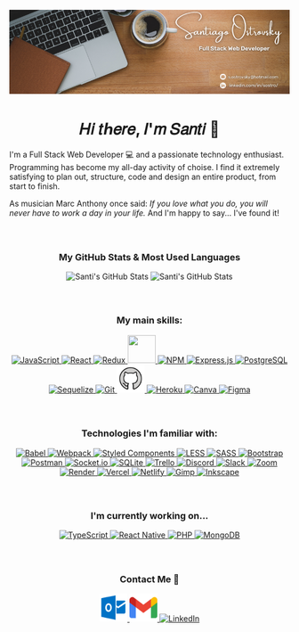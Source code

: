 <p align="center" width="100%">
  <img src="./Assets/Banner/GitHub-Banner.png" alt="Banner" />
</p>

<h1 align="center">𝐻𝑖 𝑡ℎ𝑒𝑟𝑒, 𝐼'𝑚 𝑆𝑎𝑛𝑡𝑖 👋</h1>

I'm a Full Stack Web Developer 💻 and a passionate technology enthusiast. Programming has become my all-day activity of choise. I find it extremely satisfying to plan out, structure, code and design an entire product, from start to finish.

As musician Marc Anthony once said: *If you love  what you  do, you will never have to work a day in your life.* And I'm happy to say... I've found it!

</br>

<h2></h2>

<h3 align="center">My GitHub Stats & Most Used Languages</h3>

<p align="center">
  
  <img height="200px" width="54%" src="https://github-readme-stats.vercel.app/api?username=Santi-Ostrovsky&show_icons=true&locale=en&theme=slateorange" alt="Santi's GitHub Stats" />
  
  <img height="200px"  width="45%" src="https://github-readme-stats.vercel.app/api/top-langs?username=Santi-Ostrovsky&show_icons=true&locale=en&layout=compact&theme=slateorange" alt="Santi's GitHub Stats" />
  
</p>

</br>

<h2></h2>

<h3 align="center">My main skills:</h3>

<p align="center">
  
  <a href="https://www.javascript.com/">
    <img height="50" width="50" src="https://cdn.jsdelivr.net/gh/devicons/devicon/icons/javascript/javascript-original.svg" alt="JavaScript" />
  </a>
  
  <a href="https://reactjs.org/">
    <img height="50" width="50" src="https://cdn.jsdelivr.net/gh/devicons/devicon/icons/react/react-original.svg" alt="React" />
  </a>
  
  <a href="https://redux.js.org/">
    <img height="50" width="50" src="https://cdn.jsdelivr.net/gh/devicons/devicon/icons/redux/redux-original.svg" alt="Redux" />
  </a>
    
  <a href="https://nodejs.org/es/">
    <img height="50" width="50" src="https://cdn.jsdelivr.net/gh/devicons/devicon/icons/nodejs/nodejs-original.svg" />
  </a>
    
  <a href="https://www.npmjs.com/">
    <img height="50" width="50" src="https://cdn.jsdelivr.net/gh/devicons/devicon/icons/npm/npm-original-wordmark.svg" alt="NPM" />
  </a>
    
  <a href="https://expressjs.com/">
    <img height="50" width="50" src="https://cdn.jsdelivr.net/gh/devicons/devicon/icons/express/express-original.svg" alt="Express.js" />
  </a>
    
  <a href="https://www.postgresql.org/">
    <img height="50" width="50" src="https://cdn.jsdelivr.net/gh/devicons/devicon/icons/postgresql/postgresql-original.svg" alt="PostgreSQL" />
  </a>
    
  <a href="https://sequelize.org/">
    <img height="50" width="50" src="https://cdn.jsdelivr.net/gh/devicons/devicon/icons/sequelize/sequelize-original.svg" alt="Sequelize" />
  </a>
    
  <a href="https://git-scm.com/">
    <img height="50" width="50" src="https://cdn.jsdelivr.net/gh/devicons/devicon/icons/git/git-original.svg" alt="Git" />
  </a>
  
  <a href="https://github.com/Santi-Ostrovsky">
    <img height="50" width="50" src="./Assets/SVG/github.svg" alt="GitHub" />
  </a>
    
  <a href="https://www.heroku.com/home">
    <img height="50" width="50" src="https://cdn.jsdelivr.net/gh/devicons/devicon/icons/heroku/heroku-plain.svg" alt="Heroku" />
  </a>
    
  <a href="https://www.canva.com/">
    <img height="50" width="50" src="https://cdn.jsdelivr.net/gh/devicons/devicon/icons/canva/canva-original.svg" alt="Canva" />
  </a>
  
  <a href="https://www.figma.com/">
    <img height="50" width="50" src="https://cdn.jsdelivr.net/gh/devicons/devicon/icons/figma/figma-original.svg" alt="Figma" />
  </a>
  
</p>

</br>

<h2></h2>

<h3 align="center">Technologies I'm familiar with:</h3>

<p align="center">
  
  <a href="https://babeljs.io/">
    <img src="https://img.shields.io/badge/Babel-F9DC3e?style=for-the-badge&logo=babel&logoColor=black" alt="Babel" />
  </a>
  
  <a href="https://webpack.js.org/">
    <img src="https://img.shields.io/badge/webpack-%238DD6F9.svg?style=for-the-badge&logo=webpack&logoColor=black" alt="Webpack" />
  </a>
  
  <a href="https://styled-components.com/">
    <img height="28px" width="150px" src="https://img.shields.io/badge/styled--components-DB7093?style=for-the-badge&logo=styled-components&logoColor=white" alt="Styled Components" />
  </a>
  
  <a href="https://lesscss.org/">
    <img src="https://img.shields.io/badge/less-2B4C80?style=for-the-badge&logo=less&logoColor=white" alt="LESS" />
  </a>
  
  <a href="https://sass-lang.com/">
    <img src="https://img.shields.io/badge/SASS-hotpink.svg?style=for-the-badge&logo=SASS&logoColor=white" alt="SASS" />
  </a>
  
  <a href="https://getbootstrap.com/">
    <img src="https://img.shields.io/badge/bootstrap-%23563D7C.svg?style=for-the-badge&logo=bootstrap&logoColor=white" alt="Bootstrap" />
  </a>
  
  <a href="https://www.postman.com/">
    <img src="https://img.shields.io/badge/Postman-FF6C37?style=for-the-badge&logo=postman&logoColor=white" alt="Postman" />
  </a>
  
  <a href="https://socket.io/">
    <img src="https://img.shields.io/badge/Socket.io-black?style=for-the-badge&logo=socket.io&badgeColor=010101" alt="Socket.io" />
  </a>
  
  <a href="https://www.sqlite.org/index.html">
    <img src="https://img.shields.io/badge/sqlite-%2307405e.svg?style=for-the-badge&logo=sqlite&logoColor=white" alt="SQLite" />
  </a>

  <a href="https://trello.com/">
    <img src="https://img.shields.io/badge/Trello-%23026AA7.svg?style=for-the-badge&logo=Trello&logoColor=white" alt="Trello" />
  </a>
  
  <a href="https://discord.com/">
    <img src="https://img.shields.io/badge/Discord-%237289DA.svg?style=for-the-badge&logo=discord&logoColor=white" alt="Discord" />
  </a>
  
  <a href="https://slack.com/intl/es-ar/">
    <img src="https://img.shields.io/badge/Slack-4A154B?style=for-the-badge&logo=slack&logoColor=white" alt="Slack" />
  </a>
  
  <a href="https://zoom.us/">
    <img src="https://img.shields.io/badge/Zoom-2D8CFF?style=for-the-badge&logo=zoom&logoColor=white" alt="Zoom" />
  </a>
  
  <a href="https://render.com/">
    <img src="https://img.shields.io/badge/Render-%46E3B7.svg?style=for-the-badge&logo=render&logoColor=white" alt="Render" />
  </a>
  
  <a href="https://vercel.com/home">
    <img src="https://img.shields.io/badge/vercel-%23000000.svg?style=for-the-badge&logo=vercel&logoColor=white" alt="Vercel" />
  </a>
  
  <a href="https://www.netlify.com/">
    <img src="https://img.shields.io/badge/netlify-%23000000.svg?style=for-the-badge&logo=netlify&logoColor=#00C7B7" alt="Netlify" />
  </a>
  
  <a href="https://www.gimp.org/">
    <img src="https://img.shields.io/badge/Gimp-657D8B?style=for-the-badge&logo=gimp&logoColor=FFFFFF" alt="Gimp" />
  </a>
  
  <a href="https://inkscape.org/">
    <img src="https://img.shields.io/badge/Inkscape-e0e0e0?style=for-the-badge&logo=inkscape&logoColor=080A13" alt="Inkscape" />
  </a>
  
</p>

</br>

<h2></h2>

<h3 align="center">I'm currently working on...</h3>

<p align="center">
  
  <a href="https://www.typescriptlang.org/">
    <img height="50" width="50" src="https://cdn.jsdelivr.net/gh/devicons/devicon/icons/typescript/typescript-original.svg" alt="TypeScript" />
  </a>
  
  <a href="https://reactnative.dev/">
    <img height="50" width="50" src="https://cdn.jsdelivr.net/gh/devicons/devicon/icons/react/react-original.svg" alt="React Native" />
  </a>
  
  <a href="https://www.php.net/">
    <img height="50" width="50" src="https://cdn.jsdelivr.net/gh/devicons/devicon/icons/php/php-original.svg" alt="PHP" />
  </a>
  
  <a href="https://www.mongodb.com/">
    <img height="50" width="50" src="https://cdn.jsdelivr.net/gh/devicons/devicon/icons/mongodb/mongodb-original-wordmark.svg" alt="MongoDB" />
  </a>
  
</p>

</br>

<h2></h2>

<h3 align="center">Contact Me 📲</h3>

<p align="center">
  
  <a href="mailto:s.ostrovsky@hotmail.com">
    <img height="50" width="50" src="./Assets/SVG/outlook.svg" alt="Outlook"/>
  </a>
  
  <a href="mailto:5ant19586@gmail.com">
    <img height="50" width="50" src="./Assets/SVG/gmail.svg" alt="Gmail"/>
  </a>
  
  <a href="https://www.linkedin.com/in/sostro/">
    <img height="50" width="50" src="https://cdn.jsdelivr.net/gh/devicons/devicon/icons/linkedin/linkedin-original.svg" alt="LinkedIn" />
  </a>
  
</p>
